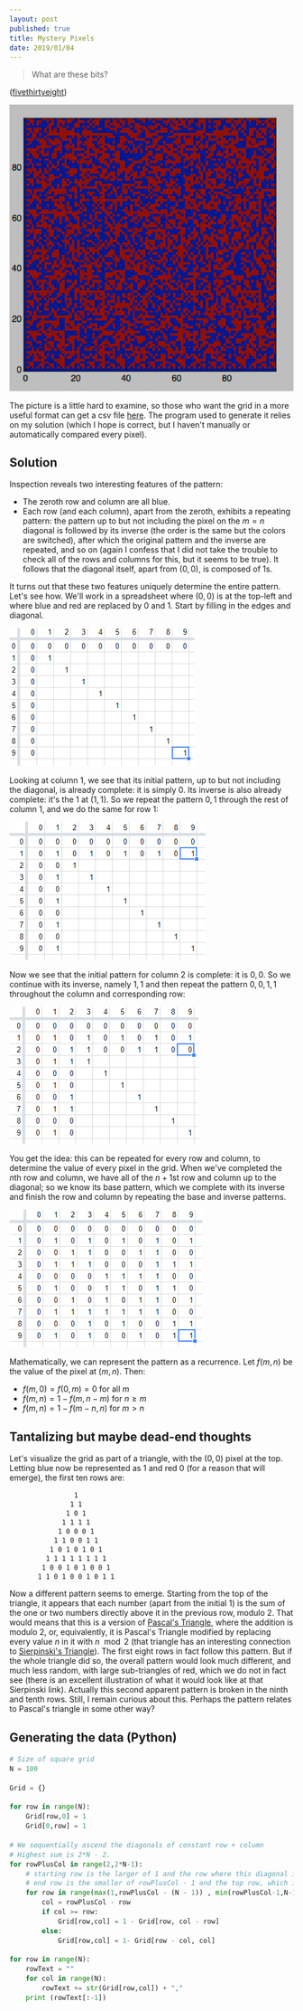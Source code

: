 ```yaml
---
layout: post
published: true
title: Mystery Pixels
date: 2019/01/04
---
```


>What are these bits?

<!--more-->

([fivethirtyeight](https://fivethirtyeight.com/features/what-the-heck-are-these-dang-bits/))

![Pixelized square image.](/img/ellenberg.png)

The picture is a little hard to examine, so those who want the grid in a more useful format can get a csv file [here](/files/MysteriousPixels.csv).  The program used to generate it relies on my solution (which I hope is correct, but I haven't manually or automatically compared every pixel).

## Solution

Inspection reveals two interesting features of the pattern: 
- The zeroth row and column are all blue.
- Each row (and each column), apart from the zeroth, exhibits a repeating pattern: the pattern up to but not including the pixel on the $m=n$ diagonal is followed by its inverse (the order is the same but the colors are switched), after which the original pattern and the inverse are repeated, and so on (again I confess that I did not take the trouble to check all of the rows and columns for this, but it seems to be true).  It follows that the diagonal itself, apart from $(0,0)$, is composed of $1$s.

It turns out that these two features uniquely determine the entire pattern.  Let's see how. We'll work in a spreadsheet where $(0,0)$ is at the top-left and where blue and red are replaced by $0$ and $1$.  Start by filling in the edges and diagonal.

![Edges and diagonal](/img/1.PNG)

Looking at column $1$, we see that its initial pattern, up to but not including the diagonal, is already complete: it is simply $0$. Its inverse is also already complete: it's the $1$ at $(1,1)$.  So we repeat the pattern $0,1$ through the rest of column $1$, and we do the same for row $1$:

![Row and column 1 complete](/img/2.PNG)

Now we see that the initial pattern for column $2$ is complete: it is $0,0$. So we continue with its inverse, namely $1,1$ and then repeat the pattern $0,0,1,1$ throughout the column and corresponding row:

![Row and column 2 complete](/img/3.PNG)

You get the idea: this can be repeated for every row and column, to determine the value of every pixel in the grid. When we've completed the $n$th row and column, we have all of the $n+1$st row and column up to the diagonal; so we know its base pattern, which we complete with its inverse and finish the row and column by repeating the base and inverse patterns.

![Grid complete](/img/4.PNG)

Mathematically, we can represent the pattern as a recurrence.  Let $f(m,n)$ be the value of the pixel at $(m,n)$.  Then:

- $f(m,0) = f(0,m) = 0$ for all $m$
- $f(m,n) = 1 - f(m,n-m)$ for $n \geq m$
- $f(m,n) = 1 - f(m-n,n)$ for $m > n$


## Tantalizing but maybe dead-end thoughts

Let's visualize the grid as part of a triangle, with the $(0,0)$ pixel at the top.  Letting blue now be represented as $1$ and red $0$ (for a reason that will emerge), the first ten rows are:

```
                1
               1 1
              1 0 1
             1 1 1 1
            1 0 0 0 1
           1 1 0 0 1 1
          1 0 1 0 1 0 1
         1 1 1 1 1 1 1 1
        1 0 0 1 0 1 0 0 1
       1 1 0 1 0 0 1 0 1 1
```

Now a different pattern seems to emerge. Starting from the top of the triangle, it appears that each number (apart from the initial $1$) is the sum of the one or two numbers directly above it in the previous row, modulo $2$.  That would means that this is a version of [Pascal's Triangle](https://en.wikipedia.org/wiki/Pascal%27s_triangle), where the addition is modulo $2$, or, equivalently, it is Pascal's Triangle modified by replacing every value $n$ in it with $n \mod 2$ (that triangle has an interesting connection to [Sierpinski's Triangle](https://en.wikipedia.org/wiki/Sierpinski_triangle#/media/File:Sierpinski_Pascal_triangle.svg)). The first eight rows in fact follow this pattern.  But if the whole triangle did so, the overall pattern would look much different, and much less random, with large sub-triangles of red, which we do not in fact see (there is an excellent illustration of what it would look like at that Sierpinski link).  Actually this second apparent pattern is broken in the ninth and tenth rows.  Still, I remain curious about this. Perhaps the pattern relates to Pascal's triangle in some other way?

## Generating the data (Python)

```python
# Size of square grid
N = 100

Grid = {}

for row in range(N):
	Grid[row,0] = 1
	Grid[0,row] = 1

# We sequentially ascend the diagonals of constant row + column
# Highest sum is 2*N - 2.
for rowPlusCol in range(2,2*N-1):
	# starting row is the larger of 1 and the row where this diagonal intersects column N-1
	# end row is the smaller of rowPlusCol - 1 and the top row, which is N-1
	for row in range(max(1,rowPlusCol - (N - 1)) , min(rowPlusCol-1,N-1) + 1):
		col = rowPlusCol - row
		if col >= row:
			Grid[row,col] = 1 - Grid[row, col - row]
		else:
			Grid[row,col] = 1- Grid[row - col, col]

for row in range(N):
	rowText = ""
	for col in range(N):
		rowText += str(Grid[row,col]) + ","
	print (rowText[:-1])
```

<br>
